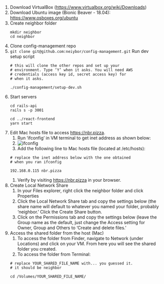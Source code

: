 <!-- TITLE: Mac Setup -->
<!-- SUBTITLE: Mac setup instructions -->

1. Download VirtualBox (https://www.virtualbox.org/wiki/Downloads)
1. Download Ubuntu image (Bionic Beaver - 18.04): https://www.osboxes.org/ubuntu
1. Create neighbor folder
	```
	mkdir neighbor
	cd neighbor
	```
1. Clone config-management repo
1. `git clone git@github.com:neiybor/config-management.git`
	Run dev setup script
	```
	# this will clone the other repos and set up your
	# environment. Type ‘Y’ when it asks. You will need AWS
	# credentials (access key id, secret access key) for
	# when it asks.
	
	./config-management/setup-dev.sh
	```
1. Start servers
	```
	cd rails-api
	rails s -p 3001
	
	cd ../react-frontend
	yarn start
	```
1. Edit Mac hosts file to access https://nbr.pizza.
	1. Run ‘ifconfig’ in VM terminal to get inet address as shown below:
	1. ![ifconfig](/uploads/engineering/sjo-7-c-0-onoj-9-dvj-8-saigx-70-q.png "Sjo 7 C 0 Onoj 9 Dvj 8 Saigx 70 Q")
	1. Add the following line to Mac hosts file (located at /etc/hosts): 
	```
	# replace the inet address below with the one obtained 
	# when you ran ifconfig
	
	192.168.0.115 nbr.pizza
	```
	1. Verify by visiting https://nbr.pizza in your browser.
1. Create Local Network Share
	1. In your Files explorer, right click the neighbor folder and click Properties 
	1. Click the Local Network Share tab and copy the settings below (the share name will default to whatever you named your folder, probably ‘neighbor.’ Click the Create Share button.
	1. Click on the Permissions tab and copy the settings below (leave the Group name as the default, just change the Access setting for Owner, Group and Others to ‘Create and delete files.’
1. Access the shared folder from the host (Mac)
	1. To access the folder from Finder, navigate to Network (under Locations) and click on your VM. From here you will see the shared folder you created. 
	1. To access the folder from Terminal:
	```
	# replace YOUR_SHARED_FILE_NAME with... you guessed it.
	# it should be neighbor
	
	cd /Volumes/YOUR_SHARED_FILE_NAME/
	```
